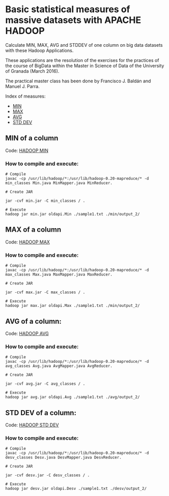 # Basic statistical measures of massive datasets with APACHE HADOOP

Calculate MIN, MAX, AVG and STDDEV of one column on big data datasets with these Hadoop Applications.

These applications are the resolution of the exercises for the practices of the course of BigData within the Master in Science of Data of the University of Granada (March 2016). 

The practical master class has been done by Francisco J. Baldán and Manuel J. Parra.


Index of measures:

- [MIN](#min-of-a-column)
- [MAX](#max-of-a-column)
- [AVG](#avg-of-a-column)
- [STD DEV](#std-dev-of-a-column)




## MIN of a column

Code: [HADOOP MIN](./hadoop-min/)

### How to compile and execute:

```
# Compile
javac -cp /usr/lib/hadoop/*:/usr/lib/hadoop-0.20-mapreduce/* -d min_classes Min.java MinMapper.java MinReducer.

# Create JAR

jar -cvf min.jar -C min_classes / .

# Execute 
hadoop jar min.jar oldapi.Min ./sample1.txt ./min/output_2/
```


## MAX of a column

Code: [HADOOP MAX](./hadoop-max/)

### How to compile and execute:

```
# Compile
javac -cp /usr/lib/hadoop/*:/usr/lib/hadoop-0.20-mapreduce/* -d max_classes Max.java MaxMapper.java MaxReducer.

# Create JAR

jar -cvf max.jar -C max_classes / .

# Execute
hadoop jar max.jar oldapi.Max ./sample1.txt ./min/output_2/
```

## AVG of a column:

Code: [HADOOP AVG](./hadoop-avg/)

### How to compile and execute:

```
# Compile
javac -cp /usr/lib/hadoop/*:/usr/lib/hadoop-0.20-mapreduce/* -d avg_classes Avg.java AvgMapper.java AvgReducer.

# Create JAR

jar -cvf avg.jar -C avg_classes / .

# Execute
hadoop jar avg.jar oldapi.Avg ./sample1.txt ./avg/output_2/
```



## STD DEV of a column:

Code: [HADOOP STD DEV](./hadoop-stddev/)

### How to compile and execute:

```
# Compile
javac -cp /usr/lib/hadoop/*:/usr/lib/hadoop-0.20-mapreduce/* -d desv_classes Desv.java DesvMapper.java DesvReducer.

# Create JAR

jar -cvf desv.jar -C desv_classes / .

# Execute
hadoop jar desv.jar oldapi.Desv ./sample1.txt ./desv/output_2/
```

